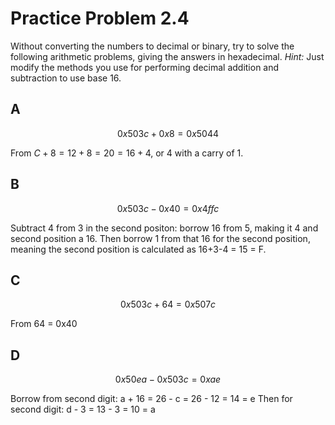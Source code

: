 # Practice Problem 2.4

Without converting the numbers to decimal or binary, try to solve the following arithmetic problems, giving the answers in hexadecimal. *Hint:* Just modify the methods you use for performing decimal addition and subtraction to use base 16.

## A

$$
0x503c + 0x8 = 0x5044
$$

From $C + 8 = 12 + 8 = 20 = 16 + 4$, or 4 with a carry of 1.

## B

$$
0x503c - 0x40 = 0x4ffc
$$

Subtract 4 from 3 in the second positon: borrow 16 from 5, making it 4 and second position a 16. Then borrow 1 from that 16 for the second position, meaning the second position is calculated as 16+3-4 = 15 = F.

## C

$$
0x503c + 64 = 0x507c
$$

From 64 = 0x40

## D

$$
0x50ea - 0x503c = 0xae
$$

Borrow from second digit: a + 16 = 26 - c = 26 - 12 = 14 = e
Then for second digit: d - 3 = 13 - 3 = 10 = a

